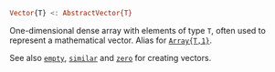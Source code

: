 ```julia
Vector{T} <: AbstractVector{T}
```

One-dimensional dense array with elements of type `T`, often used to represent a mathematical vector. Alias for [`Array{T,1}`](@ref).

See also [`empty`](@ref), [`similar`](@ref) and [`zero`](@ref) for creating vectors.
